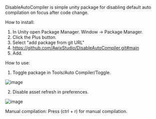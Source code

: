 DisableAutoCompiler is simple unity package for disabling default auto compilation on focus after code change.

How to install:
1. In Unity open Package Manager. Window -> Package Manager.
2. Click the Plus button.
3. Select "add package from git URL"
4. https://github.com/AwixStudio/DisableAutoCompiler.git#main
5. Add.

How to use:
1. Toggle package in Tools/Auto Compiler/Toggle.

![image](https://user-images.githubusercontent.com/29355013/222874762-d94c631a-c47c-49bd-98b7-cff1f94305aa.png)

2. Disable asset refresh in preferences.

![image](https://user-images.githubusercontent.com/29355013/222874819-f0e42526-3880-47e1-8e67-114100ab9b5a.png)

Manual compilation:
Press (ctrl + r) for manual compilation.
